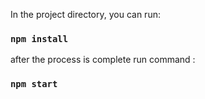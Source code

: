 
In the project directory, you can run:

### `npm install`

after the process is complete run command :

### `npm start`

